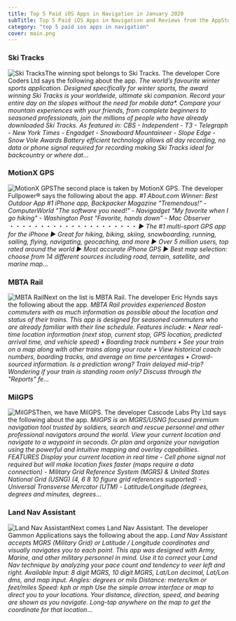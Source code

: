 ```yaml
---
title: Top 5 Paid iOS Apps in Navigation in January 2020
subTitle: Top 5 Paid iOS Apps in Navigation and Reviews from the AppStore in January 2020.
category: "top 5 paid ios apps in navigation"
cover: main.png
---
```


### Ski Tracks

![Ski Tracks](https://is4-ssl.mzstatic.com/image/thumb/Purple123/v4/e0/85/71/e08571c2-df7f-6938-013f-bc447067c3ad/AppIcon-0-0-1x_U007emarketing-0-0-0-4-0-0-sRGB-0-0-0-GLES2_U002c0-512MB-85-220-0-0.png/100x100bb.png)The winning spot belongs to Ski Tracks. The developer Core Coders Ltd says the following about the app. _The world’s favourite winter sports application.  Designed specifically for winter sports, the award winning Ski Tracks is your worldwide, ultimate ski companion. Record your entire day on the slopes without the need for mobile data*.   Compare your mountain experiences with your friends, from complete beginners to seasoned professionals, join the millions of people who have already downloaded Ski Tracks.  As featured in: CBS - Independent - T3 - Telegraph - New York Times - Engadget - Snowboard Mountaineer - Slope Edge - Snow Vole Awards  Battery efficient technology allows all day recording, no data or phone signal required for recording making Ski Tracks ideal for backcountry or where dat_...

### MotionX GPS

![MotionX GPS](https://is3-ssl.mzstatic.com/image/thumb/Purple123/v4/4c/fe/ec/4cfeec2c-9534-931a-12a8-7f9f55df1819/AppIcon-0-1x_U007emarketing-0-0-GLES2_U002c0-512MB-sRGB-0-0-0-85-220-0-0-0-6.png/100x100bb.png)The second place is taken by MotionX GPS. The developer Fullpower® says the following about the app. _#1 About.com Winner: Best Outdoor App  #1 iPhone app, Backpacker Magazine  "Tremendous!"                             - ComputerWorld  "The software you need!"                          - Navigadget  "My favorite when I go hiking"                          - Washington Post  "Favorite, hands down"                          - Mac Observer  ・・・・・・・・・・・・・・・・・・・・・  ▶ The #1 multi-sport GPS app for the iPhone  ▶ Great for hiking, biking, skiing, snowboarding, running, sailing, flying, navigating, geocaching, and more  ▶ Over 5 million users, top rated around the world  ▶ Most accurate iPhone GPS  ▶ Best map selection: choose from 14 different sources including road, terrain, satellite, and marine map_...

### MBTA Rail

![MBTA Rail](https://is2-ssl.mzstatic.com/image/thumb/Purple123/v4/e1/ed/4b/e1ed4b69-3d11-9523-f5d2-011271763218/AppIcon-0-0-1x_U007emarketing-0-0-0-10-0-0-85-220.png/100x100bb.png)Next on the list is MBTA Rail. The developer Eric Hynds says the following about the app. _MBTA Rail provides *experienced* Boston commuters with as much information as possible about the location and status of their trains. This app is designed for seasoned commuters who are already familiar with their line schedule.  Features include:  • Near real-time location information (next stop, current stop, GPS location, predicted arrival time, and vehicle speed) • Boarding track numbers • See your train on a map along with other trains along your route  • View historical coach numbers, boarding tracks, and average on time percentages • Crowd-sourced information. Is a prediction wrong? Train delayed mid-trip? Wondering if your train is standing room only? Discuss through the "Reports" fe_...

### MilGPS

![MilGPS](https://is3-ssl.mzstatic.com/image/thumb/Purple113/v4/71/e5/51/71e551fc-da48-d2fd-d5a2-9203324d7b18/AppIcon-0-0-1x_U007emarketing-0-0-0-10-0-0-sRGB-0-0-0-GLES2_U002c0-512MB-85-220-0-0.png/100x100bb.png)Then, we have MilGPS. The developer Cascode Labs Pty Ltd says the following about the app. _MilGPS is an MGRS/USNG focused premium navigation tool trusted by soldiers, search and rescue personnel and other professional navigators around the world. View your current location and navigate to a waypoint in seconds. Or plan and organize your navigation using the powerful and intuitive mapping and overlay capabilities.  FEATURES Display your current location in real time - Cell phone signal not required but will make location fixes faster (maps require a data connection) - Military Grid Reference System (MGRS) & United States National Grid (USNG) (4, 6 8 10 figure grid references supported) - Universal Transverse Mercator (UTM) - Latitude/Longitude (degrees, degrees and minutes, degrees_...

### Land Nav Assistant

![Land Nav Assistant](https://is1-ssl.mzstatic.com/image/thumb/Purple118/v4/f7/6f/7a/f76f7a4e-bb5a-0484-ac08-cd1aa7e0d3d4/AppIcon-0-1x_U007emarketing-0-0-85-220-0-10.png/100x100bb.png)Next comes Land Nav Assistant. The developer Gammon Applications says the following about the app. _Land Nav Assistant accepts MGRS (Military Grid) or Latitude / Longitude coordinates and visually navigates you to each point.  This app was designed with Army, Marine, and other military personnel in mind. Use it to correct your Land Nav technique by analyzing your pace count and tendency to veer left and right.  Available Input: 8 digit MGRS, 10 digit MGRS, Lat/Lon decimal, Lat/Lon dms, and map input.  Angles: degrees or mils Distance: meters/km or feet/miles Speed: kph or mph  Use the simple arrow interface or map to direct you to your locations. Your distance, direction, speed, and bearing are shown as you navigate.  Long-tap anywhere on the map to get the coordinate for that location_...

